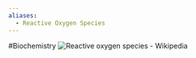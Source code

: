 ```yaml
---
aliases:
  - Reactive Oxygen Species
---
```

#Biochemistry 
![Reactive oxygen species - Wikipedia](https://upload.wikimedia.org/wikipedia/commons/e/e3/Reactive_oxygen_species_%28ROS%29_%E2%80%93_some_examples_with_Lewis_structures.png)